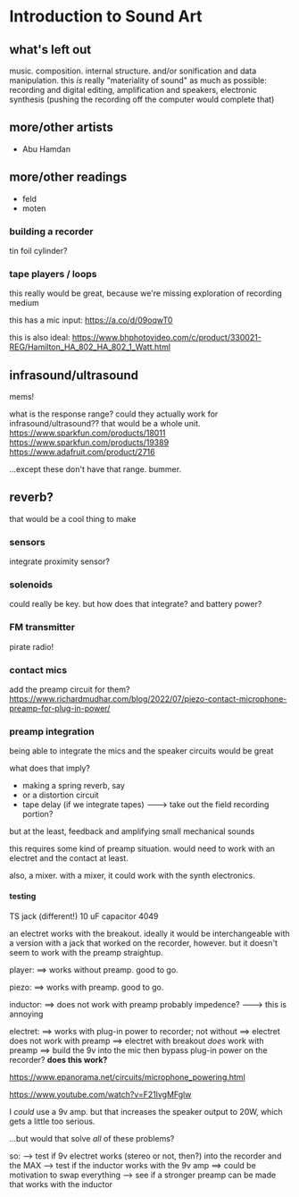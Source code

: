 # Introduction to Sound Art


## what's left out

music. composition. internal structure. and/or sonification and data manipulation. this _is_ really "materiality of sound" as much as possible: recording and digital editing, amplification and speakers, electronic synthesis (pushing the recording off the computer would complete that)


## more/other artists

- Abu Hamdan


## more/other readings

- feld
- moten


### building a recorder

tin foil cylinder?


### tape players / loops

this really would be great, because we're missing exploration of recording medium

this has a mic input:
https://a.co/d/09oqwT0

this is also ideal:
https://www.bhphotovideo.com/c/product/330021-REG/Hamilton_HA_802_HA_802_1_Watt.html



## infrasound/ultrasound

mems!

what is the response range? could they actually work for infrasound/ultrasound?? that would be a whole unit.
https://www.sparkfun.com/products/18011
https://www.sparkfun.com/products/19389
https://www.adafruit.com/product/2716

...except these don't have that range. bummer.


## reverb?

that would be a cool thing to make


### sensors

integrate proximity sensor?


### solenoids 

could really be key. but how does that integrate? and battery power?


### FM transmitter

pirate radio!


### contact mics

add the preamp circuit for them?
https://www.richardmudhar.com/blog/2022/07/piezo-contact-microphone-preamp-for-plug-in-power/



### preamp integration

being able to integrate the mics and the speaker circuits would be great

what does that imply? 
- making a spring reverb, say
- or a distortion circuit
- tape delay (if we integrate tapes) ---> take out the field recording portion?

but at the least, feedback and amplifying small mechanical sounds

this requires some kind of preamp situation. would need to work with an electret and the contact at least.

also, a mixer. with a mixer, it could work with the synth electronics.


#### testing

TS jack (different!)
10 uF capacitor
4049

an electret works with the breakout. ideally it would be interchangeable with a version with a jack that worked on the recorder, however. but it doesn't seem to work with the preamp straightup. 

player:
==> works without preamp. good to go.

piezo:
==> works with preamp. good to go.

inductor:
==> does not work with preamp 
probably impedence? ---> this is annoying

electret:
==> works with plug-in power to recorder; not without
==> electret does not work with preamp
==> electret with breakout _does_ work with preamp
==> build the 9v into the mic then bypass plug-in power on the recorder?
        **does this work?**


https://www.epanorama.net/circuits/microphone_powering.html

https://www.youtube.com/watch?v=F21lvgMFglw


I _could_ use a 9v amp. but that increases the speaker output to 20W, which gets a little too serious.

...but would that solve _all_ of these problems?


so:
--> test if 9v electret works (stereo or not, then?) into the recorder and the MAX
--> test if the inductor works with the 9v amp ==> could be motivation to swap everything
--> see if a stronger preamp can be made that works with the inductor








